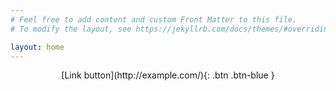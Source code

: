 ```yaml
---
# Feel free to add content and custom Front Matter to this file.
# To modify the layout, see https://jekyllrb.com/docs/themes/#overriding-theme-defaults

layout: home
---
```


<p align="center"> <span class="fs-8">
[Link button](http://example.com/){: .btn .btn-blue }
</span> </p>
